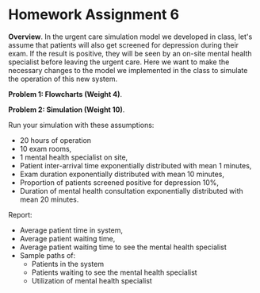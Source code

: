 # Homework Assignment 6


**Overview**. In the urgent care simulation model we developed in class, let's assume that 
patients will also get screened for depression during their exam. If the result is positive, they will be 
seen by an on-site mental health specialist before leaving the urgent care. 
Here we want to make the necessary changes to the model we implemented in the class
to simulate the operation of this new system.

**Problem 1: Flowcharts (Weight 4)**. 


**Problem 2: Simulation (Weight 10)**. 

Run your simulation with these assumptions:
- 20 hours of operation
- 10 exam rooms,
- 1 mental health specialist on site,
- Patient inter-arrival time exponentially distributed with mean 1 minutes, 
- Exam duration exponentially distributed with mean 10 minutes,
- Proportion of patients screened positive for depression 10%, 
- Duration of mental health consultation exponentially distributed with mean 20 minutes.

Report:
- Average patient time in system,
- Average patient waiting time,
- Average patient waiting time to see the mental health specialist
- Sample paths of: 
    - Patients in the system
    - Patients waiting to see the mental health specialist
    - Utilization of mental health specialist
    
 